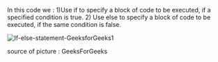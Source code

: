 In this code we :
 1)Use if to specify a block of code to be executed, if a specified condition is true.
 2) Use else to specify a block of code to be executed, if the same condition is false.
 
 ![If-else-statement-GeeksforGeeks1](https://user-images.githubusercontent.com/90840992/139098170-b5fe7a3e-1c33-4e84-bca9-2d6be23f99e3.jpg)

source of picture : GeeksForGeeks

